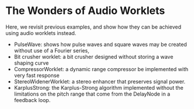 # The Wonders of Audio Worklets

Here, we revisit previous examples, and show how they can be achieved using audio worklets instead.

- PulseWave: shows how pulse waves and square waves may be created without use of a Fourier series,
- Bit crusher worklet: a bit crusher designed without storing a wave shaping curve
- CompressorWorklet: a dynamic range compressor be implemented with very fast response
- StereoWidenerWorklet: a stereo enhancer that preserves signal power.
- KarplusStrong: the Karplus-Strong algorithm implemented without the limitations on the pitch range that come from the DelayNode in a feedback loop.
